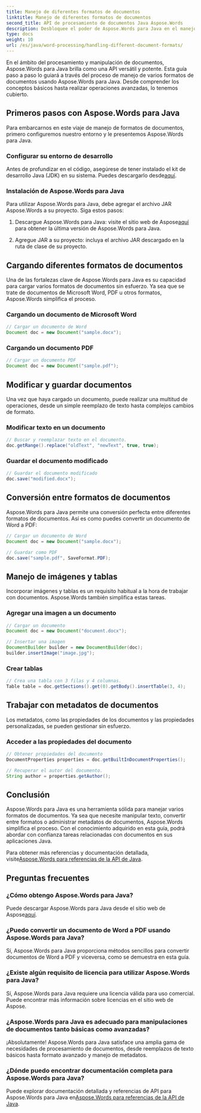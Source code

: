 ```yaml
---
title: Manejo de diferentes formatos de documentos
linktitle: Manejo de diferentes formatos de documentos
second_title: API de procesamiento de documentos Java Aspose.Words
description: Desbloquee el poder de Aspose.Words para Java en el manejo de diversos formatos de documentos. Aprenda edición de texto, conversiones y más con ejemplos prácticos.
type: docs
weight: 10
url: /es/java/word-processing/handling-different-document-formats/
---
```


En el ámbito del procesamiento y manipulación de documentos, Aspose.Words para Java brilla como una API versátil y potente. Esta guía paso a paso lo guiará a través del proceso de manejo de varios formatos de documentos usando Aspose.Words para Java. Desde comprender los conceptos básicos hasta realizar operaciones avanzadas, lo tenemos cubierto.

## Primeros pasos con Aspose.Words para Java

Para embarcarnos en este viaje de manejo de formatos de documentos, primero configuremos nuestro entorno y le presentemos Aspose.Words para Java.

### Configurar su entorno de desarrollo

 Antes de profundizar en el código, asegúrese de tener instalado el kit de desarrollo Java (JDK) en su sistema. Puedes descargarlo desde[aquí](https://www.oracle.com/java/technologies/javase-downloads.html).

### Instalación de Aspose.Words para Java

Para utilizar Aspose.Words para Java, debe agregar el archivo JAR Aspose.Words a su proyecto. Siga estos pasos:

1.  Descargue Aspose.Words para Java: visite el sitio web de Aspose[aquí](https://releases.aspose.com/words/java/) para obtener la última versión de Aspose.Words para Java.

2. Agregue JAR a su proyecto: incluya el archivo JAR descargado en la ruta de clase de su proyecto.

## Cargando diferentes formatos de documentos

Una de las fortalezas clave de Aspose.Words para Java es su capacidad para cargar varios formatos de documentos sin esfuerzo. Ya sea que se trate de documentos de Microsoft Word, PDF u otros formatos, Aspose.Words simplifica el proceso.

### Cargando un documento de Microsoft Word

```java
// Cargar un documento de Word
Document doc = new Document("sample.docx");
```

### Cargando un documento PDF

```java
// Cargar un documento PDF
Document doc = new Document("sample.pdf");
```

## Modificar y guardar documentos

Una vez que haya cargado un documento, puede realizar una multitud de operaciones, desde un simple reemplazo de texto hasta complejos cambios de formato.

### Modificar texto en un documento

```java
// Buscar y reemplazar texto en el documento.
doc.getRange().replace("oldText", "newText", true, true);
```

### Guardar el documento modificado

```java
// Guardar el documento modificado
doc.save("modified.docx");
```

## Conversión entre formatos de documentos

Aspose.Words para Java permite una conversión perfecta entre diferentes formatos de documentos. Así es como puedes convertir un documento de Word a PDF:

```java
// Cargar un documento de Word
Document doc = new Document("sample.docx");

// Guardar como PDF
doc.save("sample.pdf", SaveFormat.PDF);
```

## Manejo de imágenes y tablas

Incorporar imágenes y tablas es un requisito habitual a la hora de trabajar con documentos. Aspose.Words también simplifica estas tareas.

### Agregar una imagen a un documento

```java
// Cargar un documento
Document doc = new Document("document.docx");

// Insertar una imagen
DocumentBuilder builder = new DocumentBuilder(doc);
builder.insertImage("image.jpg");
```

### Crear tablas

```java
// Crea una tabla con 3 filas y 4 columnas.
Table table = doc.getSections().get(0).getBody().insertTable(3, 4);
```

## Trabajar con metadatos de documentos

Los metadatos, como las propiedades de los documentos y las propiedades personalizadas, se pueden gestionar sin esfuerzo.

### Acceder a las propiedades del documento

```java
// Obtener propiedades del documento
DocumentProperties properties = doc.getBuiltInDocumentProperties();

// Recuperar el autor del documento.
String author = properties.getAuthor();
```

## Conclusión

Aspose.Words para Java es una herramienta sólida para manejar varios formatos de documentos. Ya sea que necesite manipular texto, convertir entre formatos o administrar metadatos de documentos, Aspose.Words simplifica el proceso. Con el conocimiento adquirido en esta guía, podrá abordar con confianza tareas relacionadas con documentos en sus aplicaciones Java.

 Para obtener más referencias y documentación detallada, visite[Aspose.Words para referencias de la API de Java](https://reference.aspose.com/words/java/).

## Preguntas frecuentes

### ¿Cómo obtengo Aspose.Words para Java?

 Puede descargar Aspose.Words para Java desde el sitio web de Aspose[aquí](https://releases.aspose.com/words/java/).

### ¿Puedo convertir un documento de Word a PDF usando Aspose.Words para Java?

Sí, Aspose.Words para Java proporciona métodos sencillos para convertir documentos de Word a PDF y viceversa, como se demuestra en esta guía.

### ¿Existe algún requisito de licencia para utilizar Aspose.Words para Java?

Sí, Aspose.Words para Java requiere una licencia válida para uso comercial. Puede encontrar más información sobre licencias en el sitio web de Aspose.

### ¿Aspose.Words para Java es adecuado para manipulaciones de documentos tanto básicas como avanzadas?

¡Absolutamente! Aspose.Words para Java satisface una amplia gama de necesidades de procesamiento de documentos, desde reemplazos de texto básicos hasta formato avanzado y manejo de metadatos.

### ¿Dónde puedo encontrar documentación completa para Aspose.Words para Java?

 Puede explorar documentación detallada y referencias de API para Aspose.Words para Java en[Aspose.Words para referencias de la API de Java](https://reference.aspose.com/words/java/).